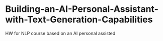 # Building-an-AI-Personal-Assistant-with-Text-Generation-Capabilities
HW for NLP course based on an AI personal assisted
